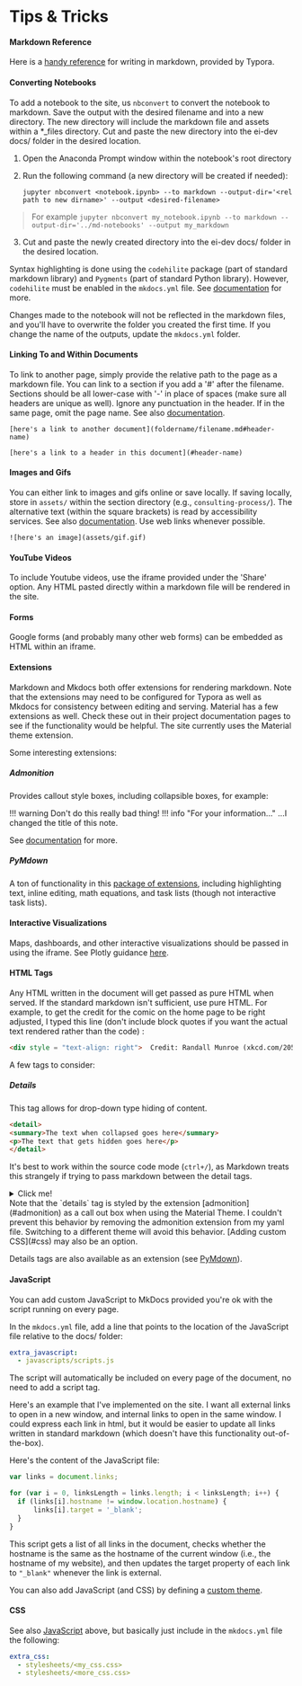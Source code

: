 # Tips & Tricks

#### Markdown Reference

Here is a [handy reference]( https://support.typora.io/Markdown-Reference) for writing in markdown, provided by Typora.

#### Converting Notebooks

To add a notebook to the site, us `nbconvert` to convert the notebook to markdown. Save the output with the desired filename and into a new directory. The new directory will include the markdown file and assets within a *_files directory. Cut and paste the new directory into the ei-dev docs/ folder in the desired location.

1. Open the Anaconda Prompt window within the notebook's root directory

2. Run the following command (a new directory will be created if needed):

   `jupyter nbconvert <notebook.ipynb> --to markdown --output-dir='<rel path to new dirname>' --output <desired-filename>`

>For example `jupyter nbconvert my_notebook.ipynb --to markdown --output-dir='../md-notebooks' --output my_markdown`

3. Cut and paste the newly created directory into the ei-dev docs/ folder in the desired location.

Syntax highlighting is done using the `codehilite` package (part of standard markdown library) and `Pygments` (part of standard Python library). However, `codehilite`  must be enabled in the `mkdocs.yml` file. See [documentation]( https://squidfunk.github.io/mkdocs-material/getting-started/#extensions) for more.

Changes made to the notebook will not be reflected in the markdown files, and you'll have to overwrite the folder you created the first time. If you change the name of the outputs, update the `mkdocs.yml` folder.

#### Linking To and Within Documents 

To link to another page, simply provide the relative path to the page as a markdown file. You can link to a section if you add a '#' after the filename. Sections should be all lower-case with '-' in place of spaces (make sure all headers are unique as well). Ignore any punctuation in the header. If in the same page, omit the page name. See also [documentation]( https://mkdocs.readthedocs.io/en/0.11.1/user-guide/writing-your-docs/#linking-documents).

`[here's a link to another document](foldername/filename.md#header-name)`

`[here's a link to a header in this document](#header-name)`

#### Images and Gifs

You can either link to images and gifs online or save locally. If saving locally, store in `assets/` within the section directory (e.g., `consulting-process/`). The alternative text (within the square brackets) is read by accessibility services. See also [documentation]( https://mkdocs.readthedocs.io/en/0.11.1/user-guide/writing-your-docs/#images-and-media). Use web links whenever possible.

`![here's an image](assets/gif.gif)`

#### YouTube Videos

To include Youtube videos, use the iframe provided under the 'Share' option. Any HTML pasted directly within a markdown file will be rendered in the site.

#### Forms

Google forms (and probably many other web forms) can be embedded as HTML within an iframe.

#### Extensions

Markdown and Mkdocs both offer extensions for rendering markdown. Note that the extensions may need to be configured for Typora as well as Mkdocs for consistency between editing and serving. Material has a few extensions as well. Check these out in their project documentation pages to see if the functionality would be helpful. The site currently uses the Material theme extension.

Some interesting extensions:

##### Admonition

Provides callout style boxes, including collapsible boxes, for example:

!!! warning
    Don't do this really bad thing!
!!! info "For your information..."
    ...I changed the title of this note.

See [documentation](https://squidfunk.github.io/mkdocs-material/extensions/admonition/) for more.

##### PyMdown

A ton of functionality in this [package of extensions](https://squidfunk.github.io/mkdocs-material/extensions/pymdown/), including highlighting text, inline  editing, math equations, and task lists (though not interactive task lists).

#### Interactive Visualizations

Maps, dashboards, and other interactive visualizations should be passed in using the iframe. See Plotly guidance [here]( https://plot.ly/python/embedding-plotly-graphs-in-HTML).

#### HTML Tags

Any HTML written in the document will get passed as pure HTML when served. If the standard markdown isn't sufficient, use pure HTML. For example, to get the credit for the comic on the home page to be right adjusted, I typed this line (don't include block quotes if you want the actual text rendered rather than the code) :

```html
<div style = "text-align: right">  Credit: Randall Munroe (xkcd.com/2054) </div>
```

A few tags to consider:

##### Details 

This tag allows for drop-down type hiding of content.

```html
<detail>
<summary>The text when collapsed goes here</summary>
<p>The text that gets hidden goes here</p>
</detail>
```

It's best to work within the source code mode (`ctrl+/`), as Markdown treats this strangely if trying to pass markdown between the detail tags.

<details>
<summary>Click me!</summary>
<p>This would be the first paragraph of content</p>
<p> Here's some more content with a <a href='https://enviroincentives.com'>link</a></p>
</details>
Note that the `details` tag is styled by the extension [admonition](#admonition) as a call out box when using the Material Theme. I couldn't prevent this behavior by removing the admonition extension from my yaml file. Switching to a different theme will avoid this behavior. [Adding custom CSS](#css) may also be an option.

Details tags are also available as an extension (see [PyMdown](#pymdown)).


#### JavaScript

You can add custom JavaScript to MkDocs provided you're ok with the script running on every page. 

In the `mkdocs.yml` file, add a line that points to the location of the JavaScript file relative to the docs/ folder:

```yaml
extra_javascript:
  - javascripts/scripts.js
```

The script will automatically be included on every page of the document, no need to add a script tag.

Here's an example that I've implemented on the site. I want all external links to open in a new window, and internal links to open in the same window. I could express each link in html, but it would be easier to update all links written in standard markdown (which doesn't have this functionality out-of-the-box). 

Here's the content of the JavaScript file:

```javascript
var links = document.links;

for (var i = 0, linksLength = links.length; i < linksLength; i++) {
  if (links[i].hostname != window.location.hostname) {
      links[i].target = '_blank';
  } 
}
```

This script gets a list of all links in the document, checks whether the hostname is the same as the hostname of the current window (i.e., the hostname of my website), and then updates the target property of each link to `"_blank"` whenever the link is external.

You can also add JavaScript (and CSS) by defining a [custom theme](https://www.mkdocs.org/user-guide/custom-themes/).

#### CSS

See also [JavaScript](#javascript) above, but basically just include in the `mkdocs.yml` file the following:

```yaml
extra_css:
  - stylesheets/<my_css.css>
  - stylesheets/<more_css.css>
```
